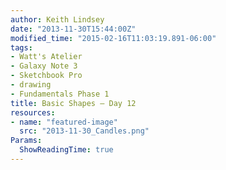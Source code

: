 ```yaml
---
author: Keith Lindsey
date: "2013-11-30T15:44:00Z"
modified_time: "2015-02-16T11:03:19.891-06:00"
tags:
- Watt's Atelier
- Galaxy Note 3
- Sketchbook Pro
- drawing
- Fundamentals Phase 1
title: Basic Shapes – Day 12
resources:
- name: "featured-image"
  src: "2013-11-30_Candles.png"
Params:
  ShowReadingTime: true
---
```

